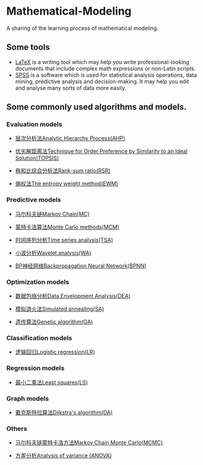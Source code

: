 # Mathematical-Modeling

A sharing of the learning process of mathematical modeling.

## Some tools
* [LaTeX](https://github.com/HeXavi8/Mathematical-Modeling/tree/main/LaTeX) is a writing tool which may help you write professional-looking documents that include complex math expressions or non-Latin scripts. <br/>
* [SPSS](https://github.com/HeXavi8/Mathematical-Modeling/tree/main/SPSS) is a software which is used for statistical analysis operations, data mining, predictive analysis and decision-making. It may help you edit and analyse many sorts of data more easily.

## Some commonly used algorithms and models.
### Evaluation models
* [层次分析法Analytic Hierarchy Process(AHP)](https://github.com/HeXavi8/Mathematical-Modeling/tree/main/Analytic%20Hierarchy%20Process(AHP))

* [优劣解距离法Technique for Order Preference by Similarity to an Ideal Solution(TOPSIS)](https://github.com/HeXavi8/Mathematical-Modeling/tree/main/Technique%20for%20Order%20Preference%20by%20Similarity%20to%20an%20Ideal%20Solution(Topsis))

* [秩和比综合分析法Rank-sum ratio(RSR)](https://github.com/HeXavi8/Mathematical-Modeling/tree/main/Rank-sum%20ratio(RSR))

* [熵权法The entropy weight method(EWM)](https://github.com/HeXavi8/Mathematical-Modeling/tree/main/The%20entropy%20weight%20method(EWM))
### Predictive models
* [马尔科夫链Markov Chain(MC)](https://github.com/HeXavi8/Mathematical-Modeling/tree/main/Markov%20Chain(MC))

* [蒙特卡洛算法Monte Carlo methods(MCM)](https://github.com/HeXavi8/Mathematical-Modeling/tree/main/Monte%20Carlo%20method(MCM))

* [时间序列分析Time series analysis(TSA)](https://github.com/HeXavi8/Mathematical-Modeling/tree/main/Time%20series%20analysis(TSA))

* [小波分析Wavelet analysis(WA)](https://github.com/HeXavi8/Mathematical-Modeling/tree/main/Wavelet%20analysis(WA))

* [BP神经网络Backpropagation Neural Network(BPNN)](https://github.com/HeXavi8/Mathematical-Modeling/tree/main/Backpropagation%20Neural%20Network(BPNN))
### Optimization models
* [数据包络分析Data Envelopment Analysis(DEA)](https://github.com/HeXavi8/Mathematical-Modeling/blob/main/Data%20Envelopment%20Analysis(DEA))

* [模拟退火法Simulated annealing(SA)](https://github.com/HeXavi8/Mathematical-Modeling/tree/main/Simulated%20annealing(SA))

* [遗传算法Genetic algorithm(GA)](https://github.com/HeXavi8/Mathematical-Modeling/tree/main/Genetic%20algorithm(GA))
### Classification models
* [逻辑回归Logistic regression(LR)](https://github.com/HeXavi8/Mathematical-Modeling/tree/main/Logistic%20regression(LR))
### Regression models
* [最小二乘法Least squares(LS)](https://github.com/HeXavi8/Mathematical-Modeling/tree/main/Least%20squares(LS))
### Graph models
* [戴克斯特拉算法Dijkstra's algorithm(DA)](https://github.com/HeXavi8/Mathematical-Modeling/blob/main/Dijkstra's%20algorithm(DA)/README.md)

### Others
* [马尔科夫链蒙特卡洛方法Markov Chain Monte Carlo(MCMC)](https://github.com/HeXavi8/Mathematical-Modeling/tree/main/Markov%20Chain%20Monte%20Carlo(MCMC))

* [方差分析Analysis of variance (ANOVA)](https://github.com/HeXavi8/Mathematical-Modeling/tree/main/Analysis%20of%20variance(ANOVA))
